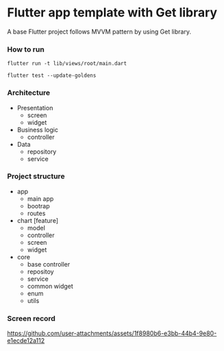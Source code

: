 # Flutter app template with Get library 

A base Flutter project follows MVVM pattern by using Get library.

### How to run

`flutter run -t lib/views/root/main.dart`

`flutter test --update-goldens`

### Architecture 

- Presentation
  - screen
  - widget
- Business logic
  - controller
- Data
  - repository
  - service 


### Project structure 

- app
  - main app
  - bootrap 
  - routes 
- chart [feature] 
  - model
  - controller
  - screen
  - widget
- core
  - base controller
  - repositoy
  - service
  - common widget
  - enum
  - utils
 
### Screen record 

https://github.com/user-attachments/assets/1f8980b6-e3bb-44b4-9e80-e1ecde12a112

